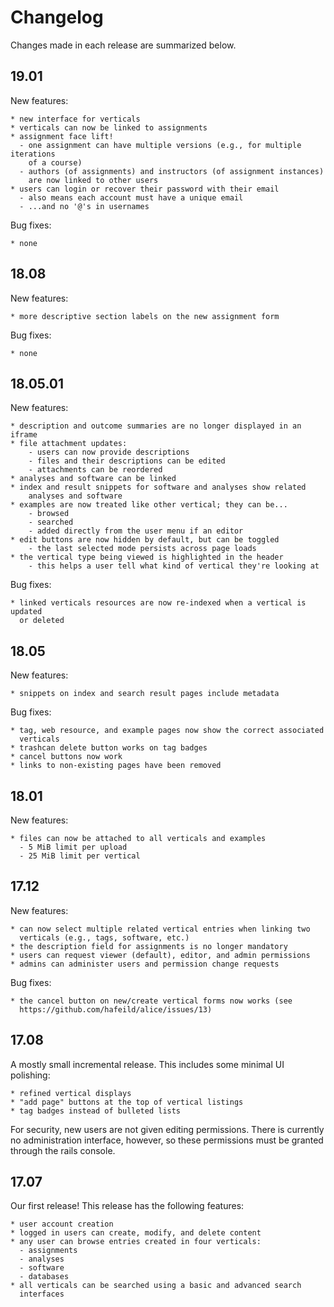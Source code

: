 # Changelog

Changes made in each release are summarized below.

## 19.01

New features:

    * new interface for verticals
    * verticals can now be linked to assignments
    * assignment face lift!
      - one assignment can have multiple versions (e.g., for multiple iterations
        of a course)
      - authors (of assignments) and instructors (of assignment instances)
        are now linked to other users
    * users can login or recover their password with their email
      - also means each account must have a unique email
      - ...and no '@'s in usernames

Bug fixes:

    * none

## 18.08

New features:

    * more descriptive section labels on the new assignment form

Bug fixes:

    * none

## 18.05.01

New features:

    * description and outcome summaries are no longer displayed in an iframe
    * file attachment updates:
        - users can now provide descriptions
        - files and their descriptions can be edited
        - attachments can be reordered
    * analyses and software can be linked
    * index and result snippets for software and analyses show related 
        analyses and software
    * examples are now treated like other vertical; they can be...
        - browsed
        - searched
        - added directly from the user menu if an editor
    * edit buttons are now hidden by default, but can be toggled
        - the last selected mode persists across page loads
    * the vertical type being viewed is highlighted in the header
        - this helps a user tell what kind of vertical they're looking at
    

Bug fixes:

    * linked verticals resources are now re-indexed when a vertical is updated
      or deleted

## 18.05

New features:

    * snippets on index and search result pages include metadata

Bug fixes:

    * tag, web resource, and example pages now show the correct associated
      verticals
    * trashcan delete button works on tag badges
    * cancel buttons now work
    * links to non-existing pages have been removed

## 18.01

New features:

    * files can now be attached to all verticals and examples
      - 5 MiB limit per upload
      - 25 MiB limit per vertical

## 17.12

New features:

    * can now select multiple related vertical entries when linking two
      verticals (e.g., tags, software, etc.)
    * the description field for assignments is no longer mandatory
    * users can request viewer (default), editor, and admin permissions
    * admins can administer users and permission change requests
  
Bug fixes:

    * the cancel button on new/create vertical forms now works (see
      https://github.com/hafeild/alice/issues/13)

## 17.08

A mostly small incremental release. This includes some minimal UI polishing:

    * refined vertical displays
    * "add page" buttons at the top of vertical listings
    * tag badges instead of bulleted lists

For security, new users are not given editing permissions. There is currently
no administration interface, however, so these permissions must be granted
through the rails console.

## 17.07

Our first release! This release has the following features:

    * user account creation
    * logged in users can create, modify, and delete content
    * any user can browse entries created in four verticals:
      - assignments
      - analyses
      - software
      - databases
    * all verticals can be searched using a basic and advanced search
      interfaces

